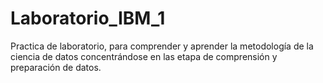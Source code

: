 # Laboratorio_IBM_1
Practica de laboratorio, para comprender y aprender la metodología de la ciencia de datos concentrándose en las etapa de comprensión y preparación de datos.
